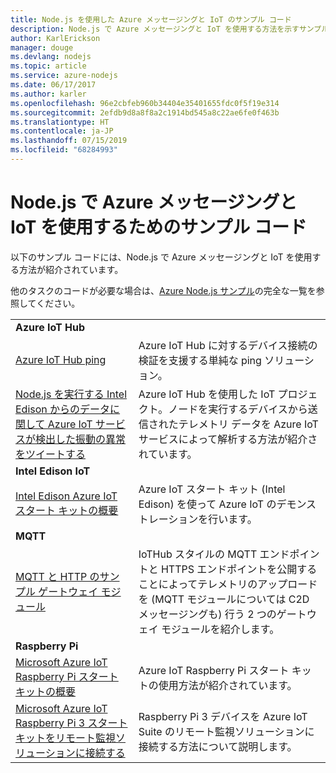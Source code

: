 ```yaml
---
title: Node.js を使用した Azure メッセージングと IoT のサンプル コード
description: Node.js で Azure メッセージングと IoT を使用する方法を示すサンプル コード
author: KarlErickson
manager: douge
ms.devlang: nodejs
ms.topic: article
ms.service: azure-nodejs
ms.date: 06/17/2017
ms.author: karler
ms.openlocfilehash: 96e2cbfeb960b34404e35401655fdc0f5f19e314
ms.sourcegitcommit: 2efdb9d8a8f8a2c1914bd545a8c22ae6fe0f463b
ms.translationtype: HT
ms.contentlocale: ja-JP
ms.lasthandoff: 07/15/2019
ms.locfileid: "68284993"
---
```

# <a name="sample-code-for-using-azure-messaging-and-iot-with-nodejs"></a>Node.js で Azure メッセージングと IoT を使用するためのサンプル コード

以下のサンプル コードには、Node.js で Azure メッセージングと IoT を使用する方法が紹介されています。

他のタスクのコードが必要な場合は、[Azure Node.js サンプル](https://azure.microsoft.com/resources/samples/?term=nodejs)の完全な一覧を参照してください。

| | |
|---|---|
| **Azure IoT Hub** ||
| [Azure IoT Hub ping](https://github.com/Azure-Samples/iot-hub-node-ping) | Azure IoT Hub に対するデバイス接続の検証を支援する単純な ping ソリューション。 |
| [Node.js を実行する Intel Edison からのデータに関して Azure IoT サービスが検出した振動の異常をツイートする](https://azure.microsoft.com/resources/samples/iot-hub-nodejs-intel-edison-vibration-anomaly-detection/) | Azure IoT Hub を使用した IoT プロジェクト。ノードを実行するデバイスから送信されたテレメトリ データを Azure IoT サービスによって解析する方法が紹介されています。 |
| **Intel Edison IoT** ||
| [Intel Edison Azure IoT スタート キットの概要](https://github.com/Azure-Samples/iot-hub-node-intel-edison-getstartedkit) | Azure IoT スタート キット (Intel Edison) を使って Azure IoT のデモンストレーションを行います。 |
| **MQTT** ||
| [MQTT と HTTP のサンプル ゲートウェイ モジュール](https://github.com/Azure-Samples/iot-gateway-mqtt-http) | IoTHub スタイルの MQTT エンドポイントと HTTPS エンドポイントを公開することによってテレメトリのアップロードを (MQTT モジュールについては C2D メッセージングも) 行う 2 つのゲートウェイ モジュールを紹介します。 |
| **Raspberry Pi** ||
| [Microsoft Azure IoT Raspberry Pi スタート キットの概要](https://github.com/Azure-Samples/iot-hub-node-raspberrypi-getting-started) | Azure IoT Raspberry Pi スタート キットの使用方法が紹介されています。 |
| [Microsoft Azure IoT Raspberry Pi 3 スタート キットをリモート監視ソリューションに接続する](https://azure.microsoft.com/resources/samples/iot-remote-monitoring-node-raspberrypi-getstartedkit/) | Raspberry Pi 3 デバイスを Azure IoT Suite のリモート監視ソリューションに接続する方法について説明します。 |
